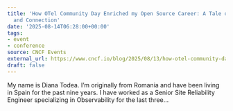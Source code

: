 ```yaml
---
title: 'How OTel Community Day Enriched my Open Source Career: A Tale of Community
  and Connection'
date: '2025-08-14T06:28:00+00:00'
tags:
- event
- conference
source: CNCF Events
external_url: https://www.cncf.io/blog/2025/08/13/how-otel-community-day-enriched-my-open-source-career-a-tale-of-community-and-connection/
draft: false
---
```

My name is Diana Todea. I’m originally from Romania and have been living in Spain for the past nine years. I have worked as a Senior Site Reliability Engineer specializing in Observability for the last three...
